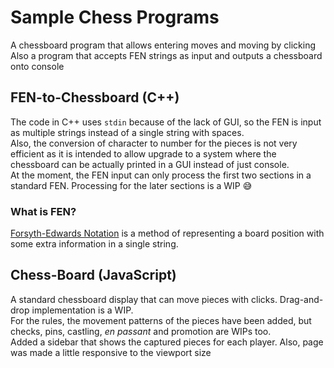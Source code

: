 # Sample Chess Programs
A chessboard program that allows entering moves and moving by clicking  
Also a program that accepts FEN strings as input and outputs a chessboard onto console  

## FEN-to-Chessboard (C++)
The code in C++ uses ```stdin``` because of the lack of GUI, so the FEN is input as multiple strings instead of a single string with spaces.  
Also, the conversion of character to number for the pieces is not very efficient as it is intended to allow upgrade to a system where the chessboard can be actually printed in a GUI instead of just console.  
At the moment, the FEN input can only process the first two sections in a standard FEN. Processing for the later sections is a WIP :sweat_smile:

### What is FEN?
[Forsyth-Edwards Notation](https://en.wikipedia.org/wiki/Forsyth%E2%80%93Edwards_Notation) is a method of representing a board position with some extra information in a single string.  

## Chess-Board (JavaScript)
A standard chessboard display that can move pieces with clicks. Drag-and-drop implementation is a WIP.  
For the rules, the movement patterns of the pieces have been added, but checks, pins, castling, _en passant_ and promotion are WIPs too.  
Added a sidebar that shows the captured pieces for each player. Also, page was made a little responsive to the viewport size  
